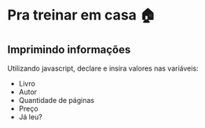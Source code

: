 # Pra treinar em casa 🏠

## Imprimindo informações

Utilizando javascript, declare e insira valores nas variáveis:

- Livro
- Autor
- Quantidade de páginas
- Preço
- Já leu?
